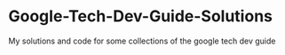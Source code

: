 # Google-Tech-Dev-Guide-Solutions
My solutions and code for some collections of the google tech dev guide 
